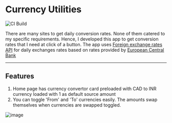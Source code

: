 # **Currency Utilities**

![CI Build](https://github.com/NishantChauhan/CurrencyUtilities/workflows/Continuous-Integration/badge.svg?branch=develop)

 There are many sites to get daily conversion rates. None of them catered to my specific requirements. Hence, I developed this app to get conversion rates that I need at click of a button. The app uses [Foreign exchange rates API](https://exchangeratesapi.io/) for daily exchanges rates based on rates provided by [European Central Bank](https://www.ecb.europa.eu/stats/policy_and_exchange_rates/euro_reference_exchange_rates/html/index.en.html)

---

## **Features**

1. Home page has currency convertor card preloaded with CAD to INR currency loaded with 1 as default source amount
2. You can toggle 'From' and 'To' currencies easily. The amounts swap themselves when currencies are swapped toggled.

![image](/documentation/gifs/ConvertorPage.gif)
